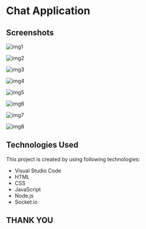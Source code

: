 # Chat Application

## Screenshots
![img1](https://github.com/user-attachments/assets/771b2e9d-2b2e-4efc-8f29-78a1156344e7)

![img2](https://github.com/user-attachments/assets/55475cc8-218c-4ad6-8e67-de7e65c2bb7a)

![img3](https://github.com/user-attachments/assets/c455db2a-a1a0-4a01-b1cc-b34aa9306821)

![img4](https://github.com/user-attachments/assets/49b2db2f-31df-4582-aa14-7289e0664978)

![img5](https://github.com/user-attachments/assets/71d0a60a-f792-479f-9713-fdfdb9bff9dd)

![img6](https://github.com/user-attachments/assets/cb55cbdf-96f7-4a94-85a9-5f1fc414377a)

![img7](https://github.com/user-attachments/assets/e494a490-26a8-462b-b19c-7d7201bc347d)

![img8](https://github.com/user-attachments/assets/a9592281-7014-4ff4-ae12-2d3d33870189)




## Technologies Used

This project is created by using following
technologies:

- Visual Studio Code
- HTML
- CSS
- JavaScript
- Node.js
- Socket.io


## THANK YOU
